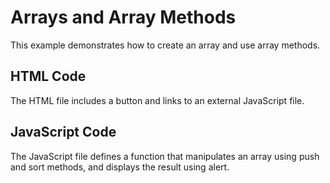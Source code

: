 # Arrays and Array Methods

This example demonstrates how to create an array and use array methods.

## HTML Code
The HTML file includes a button and links to an external JavaScript file.

## JavaScript Code
The JavaScript file defines a function that manipulates an array using push and sort methods, and displays the result using alert.